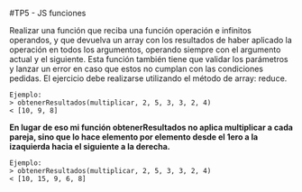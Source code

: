#TP5 - JS funciones

Realizar una función que reciba una función operación e infinitos operandos, y que devuelva un
array con los resultados de haber aplicado la operación en todos los argumentos, operando
siempre con el argumento actual y el siguiente. Esta función también tiene que validar los
parámetros y lanzar un error en caso que estos no cumplan con las condiciones pedidas.
El ejercicio debe realizarse utilizando el método de array: reduce.

    Ejemplo:
    > obtenerResultados(multiplicar, 2, 5, 3, 3, 2, 4)
    < [10, 9, 8]

**En lugar de eso mi función obtenerResultados no aplica multiplicar a cada pareja, sino que lo hace elemento por elemento desde el 1ero a la izaquierda hacia el siguiente a la derecha.**

    Ejemplo:
    > obtenerResultados(multiplicar, 2, 5, 3, 3, 2, 4)
    < [10, 15, 9, 6, 8]
